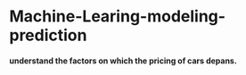 # Machine-Learing-modeling-prediction
#### understand the factors on which the pricing of cars depans.
